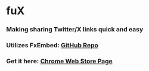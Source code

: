 # fuX
### Making sharing Twitter/X links quick and easy
### Utilizes FxEmbed: [GitHub Repo](https://github.com/FxEmbed/FxEmbed)
### Get it here: [Chrome Web Store Page](https://chromewebstore.google.com/detail/fux/ecjlgnjlkgndgajdijfjlmakeclfnoii)